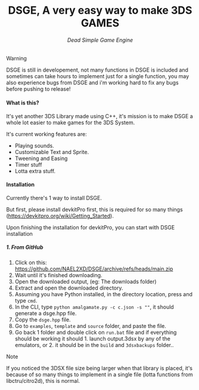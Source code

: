 <h1 align="center">
    DSGE, A very easy way to make 3DS GAMES
</h1>

<h6 align="center">
    Dead Simple Game Engine
</h6>

> [!WARNING] 
> DSGE is still in developement, not many functions in DSGE is included and sometimes can take hours to implement just for a single function, you may also experience bugs from DSGE and i'm working hard to fix any bugs before pushing to release!

#### What is this?
It's yet another 3DS Library made using C++, it's mission is to make DSGE a whole lot easier to make games for the 3DS System.

It's current working features are:
- Playing sounds.
- Customizable Text and Sprite.
- Tweening and Easing
- Timer stuff
- Lotta extra stuff.

#### Installation
Currently there's 1 way to install DSGE.

But first, please install devkitPro first, this is required for so many things (https://devkitpro.org/wiki/Getting_Started).

Upon finishing the installation for devkitPro, you can start with DSGE installation

##### 1. From GitHub
1. Click on this: https://github.com/NAEL2XD/DSGE/archive/refs/heads/main.zip
2. Wait until it's finished downloading.
3. Open the downloaded output, (eg: The downloads folder)
4. Extract and open the downloaded directory.
5. Assuming you have Python installed, in the directory location, press and type `cmd`.
6. In the CLI, type `python amalgamate.py -c c.json -s ""`, it should generate a dsge.hpp file.
7. Copy the `dsge.hpp` file.
8. Go to `examples`, `template` and `source` folder, and paste the file.
9. Go back 1 folder and double click on `run.bat` file and if everything should be working it should 1. launch output.3dsx by any of the emulators, or 2. it should be in the `build` and `3dsxbackups` folder..

> [!NOTE] 
> If you noticed the 3DSX file size being larger when that library is placed, it's because of so many things to implement in a single file (lotta functions from libctru/citro2d), this is normal.